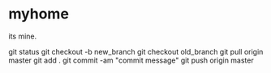 # myhome
its mine.

git status
git checkout -b new_branch
git checkout old_branch
git pull origin master
git add .
git commit -am "commit message"
git push origin master

